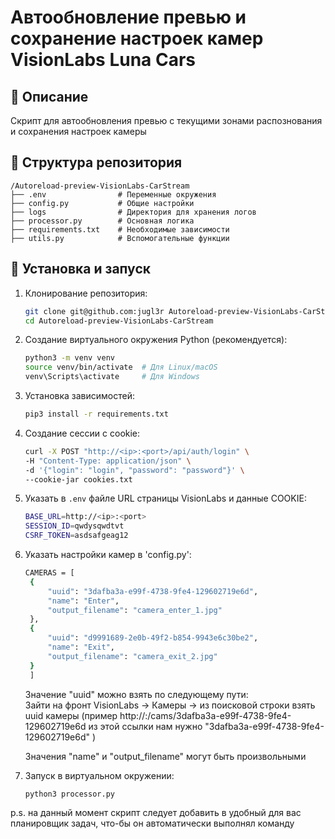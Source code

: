 # Автообновление превью и сохранение настроек камер VisionLabs Luna Cars

## 📌 Описание

Скрипт для автообновления превью с текущими зонами распознования и сохранения настроек камеры

## 📂 Структура репозитория

```plaintext
/Autoreload-preview-VisionLabs-CarStream
├── .env                # Переменные окружения
├── config.py           # Общие настройки
├── logs                # Директория для хранения логов
├── processor.py        # Основная логика
├── requirements.txt    # Необходимые зависимости
├── utils.py            # Вспомогательные функции
```

## 🚀 Установка и запуск

1. Клонирование репозитория:
   ```bash
   git clone git@github.com:jugl3r Autoreload-preview-VisionLabs-CarStream.git
   cd Autoreload-preview-VisionLabs-CarStream
   ```
2. Создание виртуального окружения Python (рекомендуется):
   ```bash
   python3 -m venv venv
   source venv/bin/activate  # Для Linux/macOS
   venv\Scripts\activate     # Для Windows
   ```
3. Установка зависимостей:
   ```bash
   pip3 install -r requirements.txt
   ```
4. Создание сессии с cookie:
   ```bash
   curl -X POST "http://<ip>:<port>/api/auth/login" \
   -H "Content-Type: application/json" \
   -d '{"login": "login", "password": "password"}' \
   --cookie-jar cookies.txt
   ```
5. Указать в `.env` файле URL страницы  VisionLabs и данные COOKIE:
   ```bash
   BASE_URL=http://<ip>:<port>
   SESSION_ID=qwdysqwdtvt
   CSRF_TOKEN=asdsafgeag12
   ```

6. Указать настройки камер в 'config.py':
   ```bash
   CAMERAS = [
    {
        "uuid": "3dafba3a-e99f-4738-9fe4-129602719e6d",
        "name": "Enter",
        "output_filename": "camera_enter_1.jpg"
    },
    {
        "uuid": "d9991689-2e0b-49f2-b854-9943e6c30be2",
        "name": "Exit",
        "output_filename": "camera_exit_2.jpg"
    }
    ]
    ```
   Значение "uuid" можно взять по следующему пути:  
Зайти на фронт VisionLabs -> Камеры -> из поисковой строки взять uuid камеры 
(пример http://<ip>:<port>/cams/3dafba3a-e99f-4738-9fe4-129602719e6d из этой ссылки нам нужно "3dafba3a-e99f-4738-9fe4-129602719e6d" )

   Значения "name" и "output_filename" могут быть произвольными

6. Запуск в виртуальном окружении:
   ```bash
   python3 processor.py
   ```
p.s. на данный момент скрипт следует добавить в удобный для вас планировщик задач, что-бы он автоматически выполнял команду


